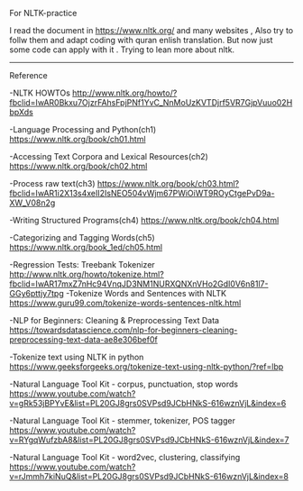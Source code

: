 For NLTK-practice

I read the document in https://www.nltk.org/ and many websites , Also try to follw them and adapt coding with quran enlish translation. But now just some code can apply with it . Trying to lean more about nltk. 

----------------------------------------------------------------------------------------------

Reference 

-NLTK HOWTOs
http://www.nltk.org/howto/?fbclid=IwAR0Bkxu7OjzrFAhsFpjPNf1YvC_NnMoUzKVTDjrf5VR7GjpVuuo02HbpXds

-Language Processing and Python(ch1)
https://www.nltk.org/book/ch01.html

-Accessing Text Corpora and Lexical Resources(ch2)
https://www.nltk.org/book/ch02.html

-Process raw text(ch3)
https://www.nltk.org/book/ch03.html?fbclid=IwAR1i2X13s4xeII2IsNEO504vWjm67PWiOiWT9ROyCtgePvD9a-XW_V08n2g

-Writing Structured Programs(ch4)
https://www.nltk.org/book/ch04.html

-Categorizing and Tagging Words(ch5)
https://www.nltk.org/book_1ed/ch05.html

-Regression Tests: Treebank Tokenizer
http://www.nltk.org/howto/tokenize.html?fbclid=IwAR17mxZ7nHc94VnqJD3NM1NURXQNXnVHo2GdI0V6n81l7-GGy6pttjy7tpg
-Tokenize Words and Sentences with NLTK
https://www.guru99.com/tokenize-words-sentences-nltk.html

-NLP for Beginners: Cleaning & Preprocessing Text Data
https://towardsdatascience.com/nlp-for-beginners-cleaning-preprocessing-text-data-ae8e306bef0f

-Tokenize text using NLTK in python
https://www.geeksforgeeks.org/tokenize-text-using-nltk-python/?ref=lbp

-Natural Language Tool Kit - corpus, punctuation, stop words
https://www.youtube.com/watch?v=gRk53jBPYvE&list=PL20GJ8grs0SVPsd9JCbHNkS-616wznVjL&index=6

-Natural Language Tool Kit - stemmer, tokenizer, POS tagger
https://www.youtube.com/watch?v=RYgqWufzbA8&list=PL20GJ8grs0SVPsd9JCbHNkS-616wznVjL&index=7

-Natural Language Tool Kit - word2vec, clustering, classifying
https://www.youtube.com/watch?v=rJmmh7kiNuQ&list=PL20GJ8grs0SVPsd9JCbHNkS-616wznVjL&index=8
